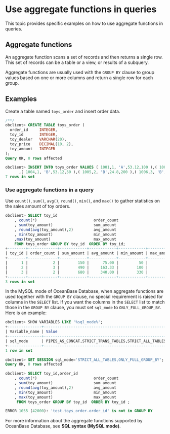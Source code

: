 # Use aggregate functions in queries

This topic provides specific examples on how to use aggregate functions in queries.

## Aggregate functions

An aggregate function scans a set of records and then returns a single row. This set of records can be a table or a view, or results of a subquery.

Aggregate functions are usually used with the `GROUP BY` clause to group values based on one or more columns and return a single row for each group.

## Examples

Create a table named `toys_order` and insert order data.

```sql
/**/
obclient> CREATE TABLE toys_order (
  order_id     INTEGER,
  toy_id       INTEGER,
  toy_dealer   VARCHAR(20),
  toy_price    DECIMAL(10, 2),
  toy_amount   INTEGER  
);
Query OK, 0 rows affected

obclient> INSERT INTO toys_order VALUES ( 1001,1, 'A',53.12,100 ),( 1002,2, 'A',24.8,190 ),( 1003,3, 'A',19.9,330)
      ,( 1004,1, 'B',53.12,50 ),( 1005,2, 'B',24.8,200 ),( 1006,3, 'B',19.9,350 ),( 1007,2, 'A',24.8,100 );
7 rows in set
```

### Use aggregate functions in a query

Use `count()`, `sum()`, `avg()`, `round()`, `min()`, and `max()` to gather statistics on the sales amount of toy orders.

```sql
obclient> SELECT toy_id
    , count(*)                         order_count
    , sum(toy_amount)                  sum_amount
    , round(avg(toy_amount),2)         avg_amount
    , min(toy_amount)                  min_amount
    ,max(toy_amount)                   max_amount
    FROM toys_order GROUP BY toy_id  ORDER BY toy_id;
+--------+-------------+------------+------------+------------+------------+
| toy_id | order_count | sum_amount | avg_amount | min_amount | max_amount |
+--------+-------------+------------+------------+------------+------------+
|      1 |           2 |        150 |      75.00 |         50 |        100 |
|      2 |           3 |        490 |     163.33 |        100 |        200 |
|      3 |           2 |        680 |     340.00 |        330 |        350 |
+--------+-------------+------------+------------+------------+------------+
3 rows in set
```

In the MySQL mode of OceanBase Database, when aggregate functions are used together with the `GROUP BY` clause, no special requirement is raised for columns in the `SELECT` list. If you want the columns in the `SELECT` list to  match those in the `GROUP BY` clause, you must set `sql_mode` to `ONLY_FULL_GROUP_BY`. Here is an example:


```sql
obclient> SHOW VARIABLES LIKE '%sql_mode%';
+---------------+-------------------------------------------------------+
| Variable_name | Value                                                 |
+---------------+-------------------------------------------------------+
| sql_mode      | PIPES_AS_CONCAT,STRICT_TRANS_TABLES,STRICT_ALL_TABLES |
+---------------+-------------------------------------------------------+
1 row in set

obclient> SET SESSION sql_mode='STRICT_ALL_TABLES,ONLY_FULL_GROUP_BY';                                                                                                                                    Query OK, 0 rows affected (0.00 sec)
Query OK, 0 rows affected

obclient> SELECT toy_id,order_id
    , count(*)                         order_count
    , sum(toy_amount)                  sum_amount
    , round(avg(toy_amount),2)         avg_amount
    , min(toy_amount)                  min_amount
    , max(toy_amount)                  max_amount
     FROM toys_order GROUP BY toy_id  ORDER BY toy_id ;

ERROR 1055 (42000): 'test.toys_order.order_id' is not in GROUP BY
```

For more information about the aggregate functions supported by OceanBase Database, see **SQL syntax (MySQL mode)**.
